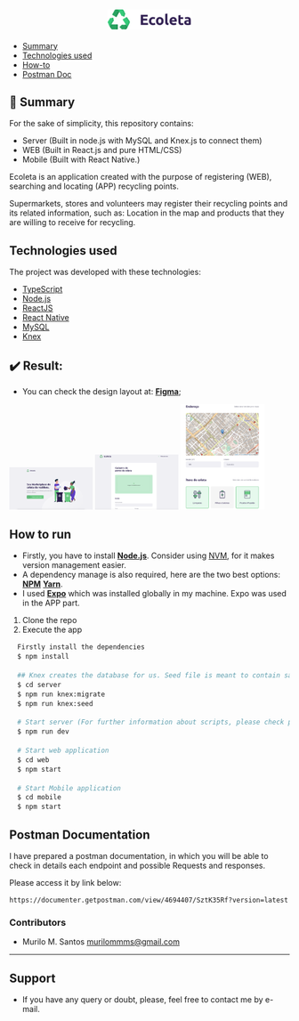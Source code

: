 <h3 align="center">
    <img alt="Logo" title="#logo" width="150px" src="mobile/src/assets/logo.png">
    <br>
</h3>

- [Summary](#Summary)
- [Technologies used](#tech-used)
- [How-to](#how-to)
- [Postman Doc](#postman)
<a id="summary"></a>

## :bookmark: Summary

For the sake of simplicity, this repository contains:
- Server (Built in node.js with MySQL and Knex.js to connect them)
- WEB (Built in React.js and pure HTML/CSS)
- Mobile (Built with React Native.)

Ecoleta is an application created with the purpose of registering (WEB), searching and locating (APP) 
recycling points.

Supermarkets, stores and volunteers may register their recycling points and its related information, such as: Location in the map and products that they are willing to receive for recycling. 

## Technologies used

<a id="tech-used"></a>

The project was developed with these technologies:

- [TypeScript](https://www.typescriptlang.org/)
- [Node.js](https://nodejs.org/en/)
- [ReactJS](https://reactjs.org/)
- [React Native](https://reactnative.dev/)
- [MySQL](https://www.mysql.com)
- [Knex](http://knexjs.org)

## :heavy_check_mark: Result:

- You can check the design layout at: **[Figma](https://www.figma.com/file/1SxgOMojOB2zYT0Mdk28lB/)**;

<img alt="Logo" title="#logo" width="150px" src="mobile/assets/Screen Shot 2020-06-07 at 19.10.14.png">

<img alt="Logo" title="#logo" width="150px" src="mobile/assets/Screen Shot 2020-06-07 at 19.11.45.png">

<img alt="Logo" title="#logo" width="150px" src="mobile/assets/Screen Shot 2020-06-07 at 19.12.16.png">

<a id="how-to"></a>

## How to run


  - Firstly, you have to install **[Node.js](https://nodejs.org/en/)**. Consider using [NVM](https://github.com/nvm-sh/nvm), for it makes version management easier.
  - A dependency manage is also required, here are the two best options: **[NPM](https://www.npmjs.com/)** **[Yarn](https://yarnpkg.com/)**.
  - I used **[Expo](https://expo.io/)** which was installed globally in my machine. Expo was used in the APP part.

1. Clone the repo
2. Execute the app

```sh
  Firstly install the dependencies
  $ npm install

  ## Knex creates the database for us. Seed file is meant to contain sample information.
  $ cd server
  $ npm run knex:migrate
  $ npm run knex:seed

  # Start server (For further information about scripts, please check package.json)
  $ npm run dev

  # Start web application
  $ cd web
  $ npm start

  # Start Mobile application
  $ cd mobile
  $ npm start
```
<a id="postman"></a>
## Postman Documentation

I have prepared a postman documentation, in which you will be able to check in details each endpoint and possible Requests and responses.

Please access it by link below:

```
https://documenter.getpostman.com/view/4694407/SztK35Rf?version=latest
```

### Contributors

- Murilo M. Santos <murilommms@gmail.com>

---


## Support

* If you have any query or doubt, please, feel free to contact me by e-mail.
